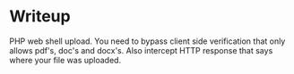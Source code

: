 # Writeup

PHP web shell upload. You need to bypass client side verification that only allows pdf's, doc's and docx's.
Also intercept HTTP response that says where your file was uploaded.


